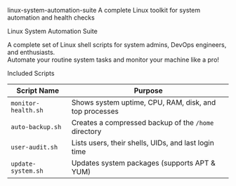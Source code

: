 linux-system-automation-suite
A complete Linux toolkit for system automation and health checks

Linux System Automation Suite

A complete set of Linux shell scripts for system admins, DevOps engineers, and enthusiasts.  
Automate your routine system tasks and monitor your machine like a pro!


Included Scripts

| Script Name            | Purpose |
|------------------------|---------|
| `monitor-health.sh`    | Shows system uptime, CPU, RAM, disk, and top processes |
| `auto-backup.sh`       | Creates a compressed backup of the `/home` directory |
| `user-audit.sh`        | Lists users, their shells, UIDs, and last login time |
| `update-system.sh`     | Updates system packages (supports APT & YUM) |


